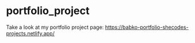 # portfolio_project

Take a look at my portfolio project page:
https://babko-portfolio-shecodes-projects.netlify.app/
